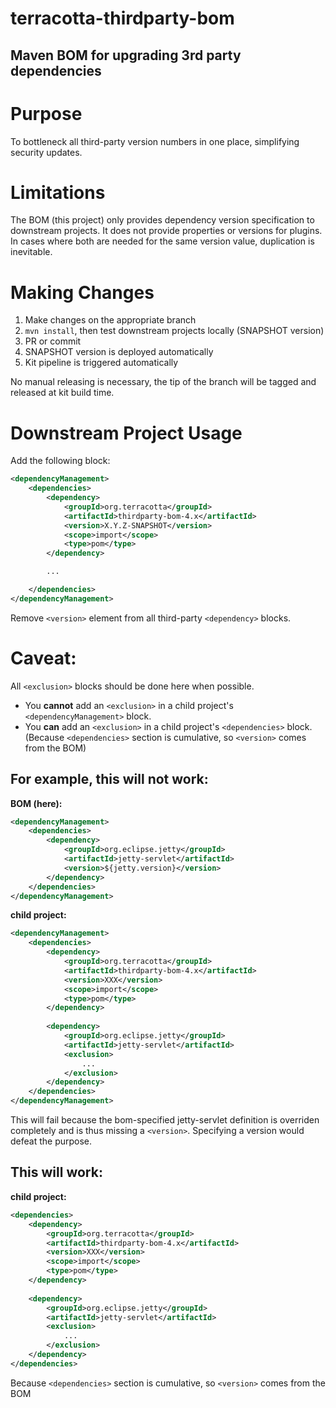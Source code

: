 # terracotta-thirdparty-bom
Maven BOM for upgrading 3rd party dependencies
----

# Purpose

To bottleneck all third-party version numbers in one place, simplifying security updates.

# Limitations

The BOM (this project) only provides dependency version specification to downstream projects.
It does not provide properties or versions for plugins.  
In cases where both are needed for the same version value, duplication is inevitable.

# Making Changes

1. Make changes on the appropriate branch
2. `mvn install`, then test downstream projects locally (SNAPSHOT version)
3. PR or commit
4. SNAPSHOT version is deployed automatically
5. Kit pipeline is triggered automatically

No manual releasing is necessary, the tip of the branch will be tagged and released at kit build time.

# Downstream Project Usage

Add the following block:

```xml
<dependencyManagement>
    <dependencies>
        <dependency>
            <groupId>org.terracotta</groupId>
            <artifactId>thirdparty-bom-4.x</artifactId>
            <version>X.Y.Z-SNAPSHOT</version>
            <scope>import</scope>
            <type>pom</type>
        </dependency>

        ...

    </dependencies>
</dependencyManagement>
```

Remove `<version>` element from all third-party `<dependency>` blocks.

# Caveat:

All `<exclusion>` blocks should be done here when possible. 
* You **cannot** add an `<exclusion>` in a child project's `<dependencyManagement>` block.
* You **can** add an `<exclusion>` in a child project's `<dependencies>` block.
    (Because `<dependencies>` section is cumulative, so `<version>` comes from the BOM)

## For example, this will not work:

**BOM (here):**
```xml
<dependencyManagement>
    <dependencies>
        <dependency>
            <groupId>org.eclipse.jetty</groupId>
            <artifactId>jetty-servlet</artifactId>
            <version>${jetty.version}</version>
        </dependency>
    </dependencies>
</dependencyManagement>
```

**child project:**
```xml
<dependencyManagement>
    <dependencies>
        <dependency>
            <groupId>org.terracotta</groupId>
            <artifactId>thirdparty-bom-4.x</artifactId>
            <version>XXX</version>
            <scope>import</scope>
            <type>pom</type>
        </dependency>
        
        <dependency>
            <groupId>org.eclipse.jetty</groupId>
            <artifactId>jetty-servlet</artifactId>
            <exclusion>
                ...
            </exclusion>
        </dependency>
    </dependencies>
</dependencyManagement>
```
This will fail because the bom-specified jetty-servlet definition is overriden completely 
and is thus missing a `<version>`.  Specifying a version would defeat the purpose.

## This will work:

**child project:**
```xml
<dependencies>
    <dependency>
        <groupId>org.terracotta</groupId>
        <artifactId>thirdparty-bom-4.x</artifactId>
        <version>XXX</version>
        <scope>import</scope>
        <type>pom</type>
    </dependency>
    
    <dependency>
        <groupId>org.eclipse.jetty</groupId>
        <artifactId>jetty-servlet</artifactId>
        <exclusion>
            ...
        </exclusion>
    </dependency>
</dependencies>
```
Because `<dependencies>` section is cumulative, so `<version>` comes from the BOM
